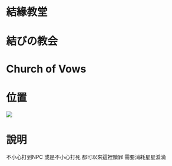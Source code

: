 # 結緣教堂
# 結びの教会
# Church of Vows


# 位置

![](https://images.weserv.nl/?&output=jpg&q=85&filename=2022&cx=500&cy=150&cw=600&ch=600&url=https://files.gitter.im/61d956256da03739848ddd27/XrgQ/bandicam-2022-03-11-01-58-29-649.jpg)

# 說明
不小心打到NPC 或是不小心打死 都可以來這裡贖罪 
需要消耗星星淚滴

